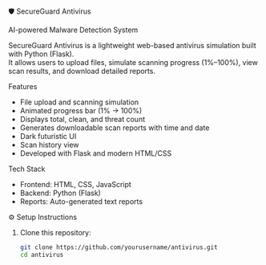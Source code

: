  🛡 SecureGuard Antivirus  

AI-powered Malware Detection System

SecureGuard Antivirus is a lightweight web-based antivirus simulation built with Python (Flask).  
It allows users to upload files, simulate scanning progress (1%–100%), view scan results, and download detailed reports.


Features

- File upload and scanning simulation  
- Animated progress bar (1% → 100%)  
- Displays total, clean, and threat count  
- Generates downloadable scan reports with time and date  
- Dark futuristic UI  
- Scan history view  
- Developed with Flask and modern HTML/CSS



Tech Stack

- Frontend: HTML, CSS, JavaScript  
- Backend: Python (Flask)  
- Reports: Auto-generated text reports  



⚙ Setup Instructions

1. Clone this repository:
   ```bash
   git clone https://github.com/yourusername/antivirus.git
   cd antivirus
